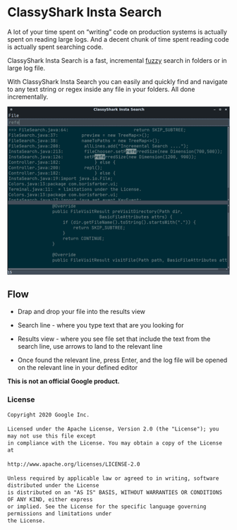# ClassyShark Insta Search

A lot of your time spent on “writing” code on production systems is actually spent on reading large logs. 
And a decent chunk of time spent reading code is actually spent searching code.

ClassyShark Insta Search is a fast, incremental [fuzzy](https://en.wikipedia.org/wiki/Approximate_string_matching) search in folders or in large log file.

With ClassyShark Insta Search you can easily and quickly find and navigate
to any text string or regex inside any file in your folders. All done
incrementally.

![Image of ClassySearch](https://github.com/borisf/insta-search/blob/master/images/InstaSearch.png)

## Flow

* Drap and drop your file into the results view

* Search line - where you type text that are you looking for

* Results view - where you see file set that include the text from
the search line, use arrows to land to the relevant line

* Once found the relevant line, press Enter, and the log file will be opened on the relevant line in your defined
editor

**This is not an official Google product.**

### License

```
Copyright 2020 Google Inc.

Licensed under the Apache License, Version 2.0 (the "License"); you may not use this file except
in compliance with the License. You may obtain a copy of the License at

http://www.apache.org/licenses/LICENSE-2.0

Unless required by applicable law or agreed to in writing, software distributed under the License
is distributed on an "AS IS" BASIS, WITHOUT WARRANTIES OR CONDITIONS OF ANY KIND, either express
or implied. See the License for the specific language governing permissions and limitations under
the License.
```
